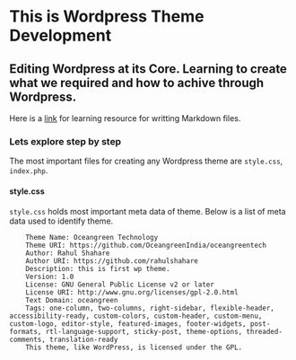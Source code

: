 # This is Wordpress Theme Development

## Editing Wordpress at its Core. Learning to create what we required and how to achive through Wordpress.

Here is a [link](https://guides.github.com/features/mastering-markdown/) for learning resource for writting Markdown files.

### Lets explore step by step
The most important files for creating any Wordpress theme are ```style.css```, ```index.php```.

#### style.css
```style.css``` holds most important meta data of theme. Below is a list of meta data used to identify theme.
```
    Theme Name: Oceangreen Technology
    Theme URI: https://github.com/OceangreenIndia/oceangreentech
    Author: Rahul Shahare
    Author URI: https://github.com/rahulshahare
    Description: this is first wp theme.
    Version: 1.0
    License: GNU General Public License v2 or later
    License URI: http://www.gnu.org/licenses/gpl-2.0.html
    Text Domain: oceangreen
    Tags: one-column, two-columns, right-sidebar, flexible-header, accessibility-ready, custom-colors, custom-header, custom-menu, custom-logo, editor-style, featured-images, footer-widgets, post-formats, rtl-language-support, sticky-post, theme-options, threaded-comments, translation-ready
    This theme, like WordPress, is licensed under the GPL.
``` 

